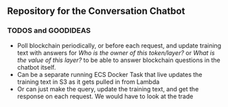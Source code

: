 ## Repository for the Conversation Chatbot

### TODOS and GOODIDEAS
 - Poll blockchain periodically, or before each request, and update training text with answers for *Who is the owner of this token/layer?* or *What is the value of this layer?* to be able to answer blockchain questions in the chatbot itself.
 - Can be a separate running ECS Docker Task that live updates the training text in S3 as it gets pulled in from Lambda
 - Or can just make the query, update the training text, and get the response on each request.  We would have to look at the trade 